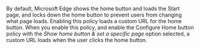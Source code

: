 By default, Microsoft Edge shows the home button and loads the Start page, and locks down the home button to prevent users from changing what page loads. Enabling this policy loads a custom URL for the home button. When you enable this policy, and enable the Configure Home button policy with the _Show home button & set a specific page_ option selected, a custom URL loads when the user clicks the home button.